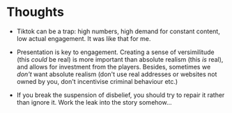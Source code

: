 # Thoughts

- Tiktok can be a trap: high numbers, high demand for constant content, low actual engagement. It was like that for me.

- Presentation is key to engagement. Creating a sense of versimilitude (this *could* be real) is more important than absolute realism (this *is* real), and allows for investment from the players. Besides, sometimes we *don't* want absolute realism (don't use real addresses or websites not owned by you, don't incentivise criminal behaviour etc.)

- If you break the suspension of disbelief, you should try to repair it rather than ignore it. Work the leak into the story somehow...
